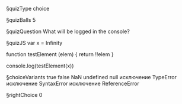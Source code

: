 §quizType
choice

§quizBalls
5

§quizQuestion
What will be logged in the console?



§quizJS
var x = Infinity

function testElement (elem) {
  return !!elem
}

console.log(testElement(x))




§choiceVariants
true
false
NaN
undefined
null
исключение TypeError
исключение SyntaxError
исключение ReferenceError


§rightChoice
0
